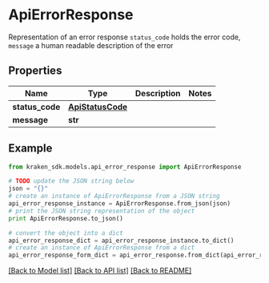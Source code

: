 # ApiErrorResponse

Representation of an error response  `status_code` holds the error code, `message` a human readable description of the error

## Properties
Name | Type | Description | Notes
------------ | ------------- | ------------- | -------------
**status_code** | [**ApiStatusCode**](ApiStatusCode.md) |  | 
**message** | **str** |  | 

## Example

```python
from kraken_sdk.models.api_error_response import ApiErrorResponse

# TODO update the JSON string below
json = "{}"
# create an instance of ApiErrorResponse from a JSON string
api_error_response_instance = ApiErrorResponse.from_json(json)
# print the JSON string representation of the object
print ApiErrorResponse.to_json()

# convert the object into a dict
api_error_response_dict = api_error_response_instance.to_dict()
# create an instance of ApiErrorResponse from a dict
api_error_response_form_dict = api_error_response.from_dict(api_error_response_dict)
```
[[Back to Model list]](../README.md#documentation-for-models) [[Back to API list]](../README.md#documentation-for-api-endpoints) [[Back to README]](../README.md)



